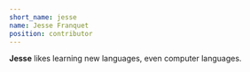 ```yaml
---
short_name: jesse
name: Jesse Franquet
position: contributor
---
```

**Jesse** likes learning new languages, even computer languages.
